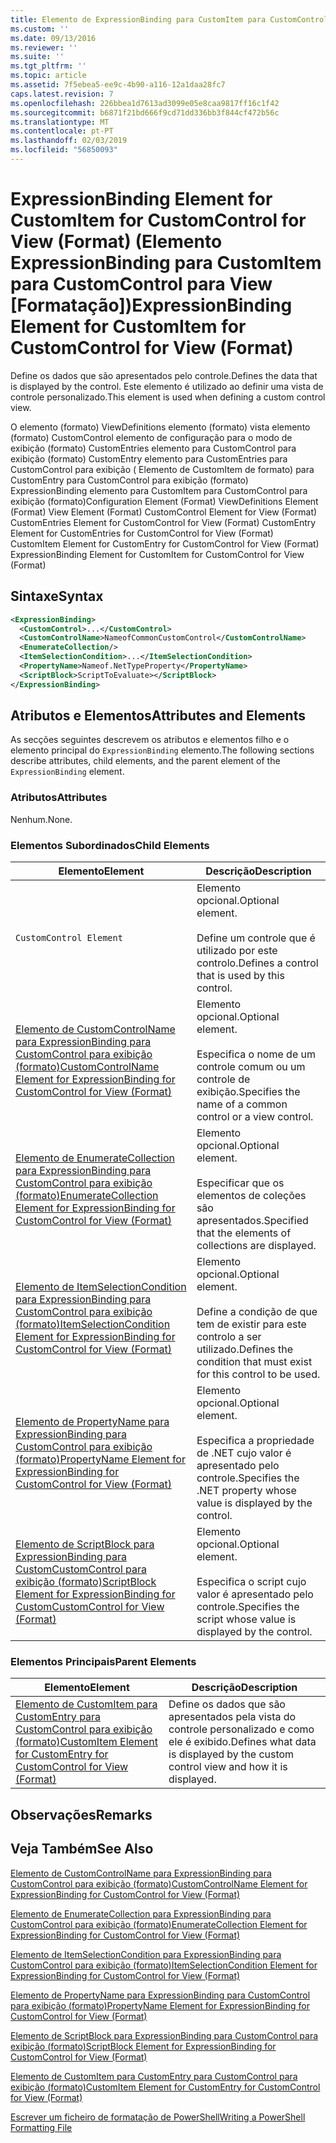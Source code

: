 ```yaml
---
title: Elemento de ExpressionBinding para CustomItem para CustomControl para exibição (formato) | Documentos da Microsoft
ms.custom: ''
ms.date: 09/13/2016
ms.reviewer: ''
ms.suite: ''
ms.tgt_pltfrm: ''
ms.topic: article
ms.assetid: 7f5ebea5-ee9c-4b90-a116-12a1daa28fc7
caps.latest.revision: 7
ms.openlocfilehash: 226bbea1d7613ad3099e05e8caa9817ff16c1f42
ms.sourcegitcommit: b6871f21bd666f9cd71dd336bb3f844cf472b56c
ms.translationtype: MT
ms.contentlocale: pt-PT
ms.lasthandoff: 02/03/2019
ms.locfileid: "56850093"
---
```

# <a name="expressionbinding-element-for-customitem-for-customcontrol-for-view-format"></a><span data-ttu-id="9f31b-102">ExpressionBinding Element for CustomItem for CustomControl for View (Format) (Elemento ExpressionBinding para CustomItem para CustomControl para View [Formatação])</span><span class="sxs-lookup"><span data-stu-id="9f31b-102">ExpressionBinding Element for CustomItem for CustomControl for View (Format)</span></span>

<span data-ttu-id="9f31b-103">Define os dados que são apresentados pelo controle.</span><span class="sxs-lookup"><span data-stu-id="9f31b-103">Defines the data that is displayed by the control.</span></span> <span data-ttu-id="9f31b-104">Este elemento é utilizado ao definir uma vista de controle personalizado.</span><span class="sxs-lookup"><span data-stu-id="9f31b-104">This element is used when defining a custom control view.</span></span>

<span data-ttu-id="9f31b-105">O elemento (formato) ViewDefinitions elemento (formato) vista elemento (formato) CustomControl elemento de configuração para o modo de exibição (formato) CustomEntries elemento para CustomControl para exibição (formato) CustomEntry elemento para CustomEntries para CustomControl para exibição ( Elemento de CustomItem de formato) para CustomEntry para CustomControl para exibição (formato) ExpressionBinding elemento para CustomItem para CustomControl para exibição (formato)</span><span class="sxs-lookup"><span data-stu-id="9f31b-105">Configuration Element (Format) ViewDefinitions Element (Format) View Element (Format) CustomControl Element for View (Format) CustomEntries Element for CustomControl for View (Format) CustomEntry Element for CustomEntries for CustomControl for View (Format) CustomItem Element for CustomEntry for CustomControl for View (Format) ExpressionBinding Element for CustomItem for CustomControl for View (Format)</span></span>

## <a name="syntax"></a><span data-ttu-id="9f31b-106">Sintaxe</span><span class="sxs-lookup"><span data-stu-id="9f31b-106">Syntax</span></span>

```xml
<ExpressionBinding>
  <CustomControl>...</CustomControl>
  <CustomControlName>NameofCommonCustomControl</CustomControlName>
  <EnumerateCollection/>
  <ItemSelectionCondition>...</ItemSelectionCondition>
  <PropertyName>Nameof.NetTypeProperty</PropertyName>
  <ScriptBlock>ScriptToEvaluate></ScriptBlock>
</ExpressionBinding>
```

## <a name="attributes-and-elements"></a><span data-ttu-id="9f31b-107">Atributos e Elementos</span><span class="sxs-lookup"><span data-stu-id="9f31b-107">Attributes and Elements</span></span>

<span data-ttu-id="9f31b-108">As secções seguintes descrevem os atributos e elementos filho e o elemento principal do `ExpressionBinding` elemento.</span><span class="sxs-lookup"><span data-stu-id="9f31b-108">The following sections describe attributes, child elements, and the parent element of the `ExpressionBinding` element.</span></span>

### <a name="attributes"></a><span data-ttu-id="9f31b-109">Atributos</span><span class="sxs-lookup"><span data-stu-id="9f31b-109">Attributes</span></span>

<span data-ttu-id="9f31b-110">Nenhum.</span><span class="sxs-lookup"><span data-stu-id="9f31b-110">None.</span></span>

### <a name="child-elements"></a><span data-ttu-id="9f31b-111">Elementos Subordinados</span><span class="sxs-lookup"><span data-stu-id="9f31b-111">Child Elements</span></span>

|<span data-ttu-id="9f31b-112">Elemento</span><span class="sxs-lookup"><span data-stu-id="9f31b-112">Element</span></span>|<span data-ttu-id="9f31b-113">Descrição</span><span class="sxs-lookup"><span data-stu-id="9f31b-113">Description</span></span>|
|-------------|-----------------|
|`CustomControl Element`|<span data-ttu-id="9f31b-114">Elemento opcional.</span><span class="sxs-lookup"><span data-stu-id="9f31b-114">Optional element.</span></span><br /><br /> <span data-ttu-id="9f31b-115">Define um controle que é utilizado por este controlo.</span><span class="sxs-lookup"><span data-stu-id="9f31b-115">Defines a control that is used by this control.</span></span>|
|[<span data-ttu-id="9f31b-116">Elemento de CustomControlName para ExpressionBinding para CustomControl para exibição (formato)</span><span class="sxs-lookup"><span data-stu-id="9f31b-116">CustomControlName Element for ExpressionBinding for CustomControl for View (Format)</span></span>](./customcontrolname-element-for-expressionbinding-for-customcontrol-for-view-format.md)|<span data-ttu-id="9f31b-117">Elemento opcional.</span><span class="sxs-lookup"><span data-stu-id="9f31b-117">Optional element.</span></span><br /><br /> <span data-ttu-id="9f31b-118">Especifica o nome de um controle comum ou um controle de exibição.</span><span class="sxs-lookup"><span data-stu-id="9f31b-118">Specifies the name of a common control or a view control.</span></span>|
|[<span data-ttu-id="9f31b-119">Elemento de EnumerateCollection para ExpressionBinding para CustomControl para exibição (formato)</span><span class="sxs-lookup"><span data-stu-id="9f31b-119">EnumerateCollection Element for ExpressionBinding for CustomControl for View (Format)</span></span>](./enumeratecollection-element-for-expressionbinding-for-customcontrol-for-view-format.md)|<span data-ttu-id="9f31b-120">Elemento opcional.</span><span class="sxs-lookup"><span data-stu-id="9f31b-120">Optional element.</span></span><br /><br /> <span data-ttu-id="9f31b-121">Especificar que os elementos de coleções são apresentados.</span><span class="sxs-lookup"><span data-stu-id="9f31b-121">Specified that the elements of collections are displayed.</span></span>|
|[<span data-ttu-id="9f31b-122">Elemento de ItemSelectionCondition para ExpressionBinding para CustomControl para exibição (formato)</span><span class="sxs-lookup"><span data-stu-id="9f31b-122">ItemSelectionCondition Element for ExpressionBinding for CustomControl for View (Format)</span></span>](./itemselectioncondition-element-for-expressionbinding-for-customcontrol-format.md)|<span data-ttu-id="9f31b-123">Elemento opcional.</span><span class="sxs-lookup"><span data-stu-id="9f31b-123">Optional element.</span></span><br /><br /> <span data-ttu-id="9f31b-124">Define a condição de que tem de existir para este controlo a ser utilizado.</span><span class="sxs-lookup"><span data-stu-id="9f31b-124">Defines the condition that must exist for this control to be used.</span></span>|
|[<span data-ttu-id="9f31b-125">Elemento de PropertyName para ExpressionBinding para CustomControl para exibição (formato)</span><span class="sxs-lookup"><span data-stu-id="9f31b-125">PropertyName Element for ExpressionBinding for CustomControl for View (Format)</span></span>](./propertyname-element-for-expressionbinding-for-customcontrol-for-view-format.md)|<span data-ttu-id="9f31b-126">Elemento opcional.</span><span class="sxs-lookup"><span data-stu-id="9f31b-126">Optional element.</span></span><br /><br /> <span data-ttu-id="9f31b-127">Especifica a propriedade de .NET cujo valor é apresentado pelo controle.</span><span class="sxs-lookup"><span data-stu-id="9f31b-127">Specifies the .NET property whose value is displayed by the control.</span></span>|
|[<span data-ttu-id="9f31b-128">Elemento de ScriptBlock para ExpressionBinding para CustomCustomControl para exibição (formato)</span><span class="sxs-lookup"><span data-stu-id="9f31b-128">ScriptBlock Element for ExpressionBinding for CustomCustomControl for View (Format)</span></span>](./scriptblock-element-for-expressionbinding-for-customcontrol-for-view-format.md)|<span data-ttu-id="9f31b-129">Elemento opcional.</span><span class="sxs-lookup"><span data-stu-id="9f31b-129">Optional element.</span></span><br /><br /> <span data-ttu-id="9f31b-130">Especifica o script cujo valor é apresentado pelo controle.</span><span class="sxs-lookup"><span data-stu-id="9f31b-130">Specifies the script whose value is displayed by the control.</span></span>|

### <a name="parent-elements"></a><span data-ttu-id="9f31b-131">Elementos Principais</span><span class="sxs-lookup"><span data-stu-id="9f31b-131">Parent Elements</span></span>

|<span data-ttu-id="9f31b-132">Elemento</span><span class="sxs-lookup"><span data-stu-id="9f31b-132">Element</span></span>|<span data-ttu-id="9f31b-133">Descrição</span><span class="sxs-lookup"><span data-stu-id="9f31b-133">Description</span></span>|
|-------------|-----------------|
|[<span data-ttu-id="9f31b-134">Elemento de CustomItem para CustomEntry para CustomControl para exibição (formato)</span><span class="sxs-lookup"><span data-stu-id="9f31b-134">CustomItem Element for CustomEntry for CustomControl for View (Format)</span></span>](./customitem-element-for-customentry-for-customcontrol-for-view-format.md)|<span data-ttu-id="9f31b-135">Define os dados que são apresentados pela vista do controle personalizado e como ele é exibido.</span><span class="sxs-lookup"><span data-stu-id="9f31b-135">Defines what data is displayed by the custom control view and how it is displayed.</span></span>|

## <a name="remarks"></a><span data-ttu-id="9f31b-136">Observações</span><span class="sxs-lookup"><span data-stu-id="9f31b-136">Remarks</span></span>

## <a name="see-also"></a><span data-ttu-id="9f31b-137">Veja Também</span><span class="sxs-lookup"><span data-stu-id="9f31b-137">See Also</span></span>

[<span data-ttu-id="9f31b-138">Elemento de CustomControlName para ExpressionBinding para CustomControl para exibição (formato)</span><span class="sxs-lookup"><span data-stu-id="9f31b-138">CustomControlName Element for ExpressionBinding for CustomControl for View (Format)</span></span>](./customcontrolname-element-for-expressionbinding-for-customcontrol-for-view-format.md)

[<span data-ttu-id="9f31b-139">Elemento de EnumerateCollection para ExpressionBinding para CustomControl para exibição (formato)</span><span class="sxs-lookup"><span data-stu-id="9f31b-139">EnumerateCollection Element for ExpressionBinding for CustomControl for View (Format)</span></span>](./enumeratecollection-element-for-expressionbinding-for-customcontrol-for-view-format.md)

[<span data-ttu-id="9f31b-140">Elemento de ItemSelectionCondition para ExpressionBinding para CustomControl para exibição (formato)</span><span class="sxs-lookup"><span data-stu-id="9f31b-140">ItemSelectionCondition Element for ExpressionBinding for CustomControl for View (Format)</span></span>](./itemselectioncondition-element-for-expressionbinding-for-customcontrol-format.md)

[<span data-ttu-id="9f31b-141">Elemento de PropertyName para ExpressionBinding para CustomControl para exibição (formato)</span><span class="sxs-lookup"><span data-stu-id="9f31b-141">PropertyName Element for ExpressionBinding for CustomControl for View (Format)</span></span>](./propertyname-element-for-expressionbinding-for-customcontrol-for-view-format.md)

[<span data-ttu-id="9f31b-142">Elemento de ScriptBlock para ExpressionBinding para CustomControl para exibição (formato)</span><span class="sxs-lookup"><span data-stu-id="9f31b-142">ScriptBlock Element for ExpressionBinding for CustomControl for View (Format)</span></span>](./scriptblock-element-for-expressionbinding-for-customcontrol-for-view-format.md)

[<span data-ttu-id="9f31b-143">Elemento de CustomItem para CustomEntry para CustomControl para exibição (formato)</span><span class="sxs-lookup"><span data-stu-id="9f31b-143">CustomItem Element for CustomEntry for CustomControl for View (Format)</span></span>](./customitem-element-for-customentry-for-customcontrol-for-view-format.md)

[<span data-ttu-id="9f31b-144">Escrever um ficheiro de formatação de PowerShell</span><span class="sxs-lookup"><span data-stu-id="9f31b-144">Writing a PowerShell Formatting File</span></span>](./writing-a-powershell-formatting-file.md)
